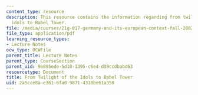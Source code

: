 ```yaml
---
content_type: resource
description: This resource contains the information regarding from twilight of the
  idols to Babel Tower.
file: /media/courses/21g-017-germany-and-its-european-context-fall-2002/2a5cce8ae3616fa098714310be61a350_MIT21G_017F02_lec_3.pdf
file_type: application/pdf
learning_resource_types:
- Lecture Notes
ocw_type: OCWFile
parent_title: Lecture Notes
parent_type: CourseSection
parent_uid: 9e895ede-5d10-1395-c6e4-d39ccdbabd63
resourcetype: Document
title: From Twilight of the Idols to Babel Tower
uid: 2a5cce8a-e361-6fa0-9871-4310be61a350
---
```

